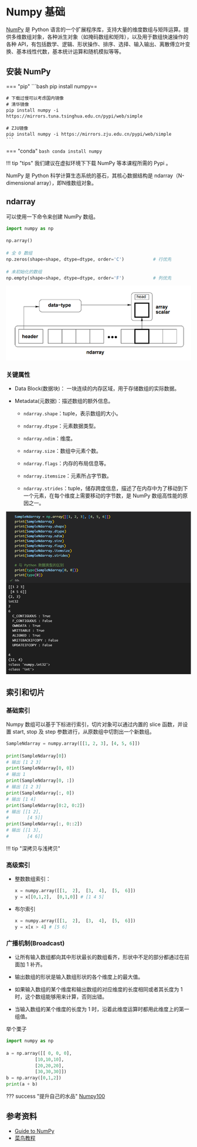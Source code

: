 # Numpy 基础

[NumPy](https://numpy.org) 是 Python 语言的一个扩展程序库，支持大量的维度数组与矩阵运算。提供多维数组对象，各种派生对象（如掩码数组和矩阵），以及用于数组快速操作的各种 API，有包括数学、逻辑、形状操作、排序、选择、输入输出、离散傅立叶变换、基本线性代数，基本统计运算和随机模拟等等。

## 安装 NumPy

=== "pip"
    ```bash
    pip install numpy==<version>
    
    # 下载过慢可以考虑国内镜像
    # 清华镜像
    pip install numpy -i https://mirrors.tuna.tsinghua.edu.cn/pypi/web/simple

    # ZJU镜像
    pip install numpy -i https://mirrors.zju.edu.cn/pypi/web/simple
    ```

=== "conda"
    ```bash
    conda install numpy
    ```

!!! tip "tips"
    我们建议在虚拟环境下下载 NumPy 等本课程所需的 Pypi 。

NumPy 是 Python 科学计算生态系统的基石，其核心数据结构是 ndarray（N-dimensional array），即N维数组对象。

## ndarray

可以使用一下命令来创建 NumPy 数组。

```python
import numpy as np

np.array()

# 全 0 数组
np.zeros(shape=shape, dtype=dtype, order='C')           # 行优先

# 未初始化的数组
np.empty(shape=shape, dtype=dtype, order='F')           # 列优先
```

![ndarray](image/ndarray.png)

### 关键属性

- Data Block(数据块)： 一块连续的内存区域，用于存储数组的实际数据。

- Metadata(元数据)：描述数组的额外信息。

    - `ndarray.shape`：tuple，表示数组的大小。

    - `ndarray.dtype`：元素数据类型。

    - `ndarray.ndim`：维度。

    - `ndarray.size`：数组中元素个数。

    - `ndarray.flags`：内存的布局信息等。

    - `ndarray.itemsize`：元素所占字节数。

    - `ndarray.strides`：tuple，储存跨度信息，描述了在内存中为了移动到下一个元素，在每个维度上需要移动的字节数，是 NumPy 数组高性能的原因之一。

![Metadata](image/metadata.png)

## 索引和切片

### 基础索引

Numpy 数组可以基于下标进行索引，切片对象可以通过内置的 slice 函数，并设置 start, stop 及 step 参数进行，从原数组中切割出一个新数组。

```python
SampleNdarray = numpy.array([[1, 2, 3], [4, 5, 6]])

print(SampleNdarray[0])
# 输出 [1 2 3]
print(SampleNdarray[0, 0])
# 输出 1
print(SampleNdarray[0, :])
# 输出 [1 2 3]
print(SampleNdarray[:, 0])
# 输出 [1 4]
print(SampleNdarray[0:2, 0:2])
# 输出 [[1 2], 
#       [4 5]]
print(SampleNdarray[:, 0::2])
# 输出 [[1 3],
#       [4 6]]
```

!!! tip "深拷贝与浅拷贝"
    

### 高级索引

- 整数数组索引：

    ```python
    x = numpy.array([[1,  2],  [3,  4],  [5,  6]]) 
    y = x[[0,1,2],  [0,1,0]] # [1 4 5]
    ```

- 布尔索引

    ```python
    x = numpy.array([[1,  2],  [3,  4],  [5,  6]])
    y = x[x > 4] # [5 6]
    ```

### 广播机制(Broadcast)

- 让所有输入数组都向其中形状最长的数组看齐，形状中不足的部分都通过在前面加 1 补齐。

- 输出数组的形状是输入数组形状的各个维度上的最大值。

- 如果输入数组的某个维度和输出数组的对应维度的长度相同或者其长度为 1 时，这个数组能够用来计算，否则出错。

- 当输入数组的某个维度的长度为 1 时，沿着此维度运算时都用此维度上的第一组值。

举个栗子

```python
import numpy as np 
 
a = np.array([[ 0, 0, 0],
           [10,10,10],
           [20,20,20],
           [30,30,30]])
b = np.array([0,1,2])
print(a + b)
```

??? success "提升自己的水品"
    [Numpy100](https://github.com/rougier/numpy-100)

## 参考资料

- [Guide to NumPy](https://web.mit.edu/dvp/Public/numpybook.pdf)
- [菜鸟教程](https://www.runoob.com/numpy/numpy-tutorial.html)